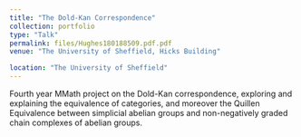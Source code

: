 ```yaml
---
title: "The Dold-Kan Correspondence"
collection: portfolio
type: "Talk"
permalink: files/Hughes180188509.pdf.pdf
venue: "The University of Sheffield, Hicks Building"

location: "The University of Sheffield"
---
```


Fourth year MMath project on the Dold-Kan correspondence, exploring and explaining the equivalence of categories, and moreover the Quillen Equivalence between simplicial abelian groups and non-negatively graded chain complexes of abelian groups. 
